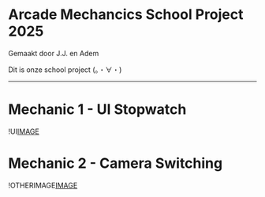 # Arcade Mechancics School Project 2025
    
Gemaakt door J.J. en Adem

Dit is onze school project (。・∀・)

-------

# Mechanic 1 - UI Stopwatch

!UI[IMAGE](./ReadMeImages/Animation2.gif)

# Mechanic 2 - Camera Switching

!OTHERIMAGE[IMAGE](./ReadMeImages/Animation3.gif)